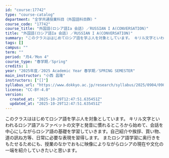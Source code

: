 ```yaml
---
id: "course:17742"
type: "course-catalog"
department: "全学共通授業科目（外国語科目群）"
course_code: "17742"
course_title: "外国語(ロシア語Ia 会話) ／RUSSIAN I A(CONVERSATION)"
title: "外国語(ロシア語Ia 会話) ／RUSSIAN I A(CONVERSATION)"
summary: "このクラスははじめてロシア語を学ぶ人を対象としています。 キリル文字といわれるロシア語アルファベットの文字と発音に慣れるところから始めて、会話を中心にしながらロシア語の基礎を学習していきます。自己紹介や挨拶、買い物、道の訊ね方等、日常に必要…"
tags: []
campus: ""
term: ""
period: "月4／Mon 4"
course_type: "春学期／Spring"
credits: 1
year: "2025年度／2025 Academic Year 春学期／SPRING SEMESTER"
main_instructor: "小西 昌隆"
instructors: ["[]"]
syllabus_url: "https://www.dokkyo.ac.jp/research/syllabus/2025/0904/0904_17742_ja_JP.html"
license: "CC-BY-4.0"
version:
  created_at: "2025-10-29T12:47:51.635451Z"
  updated_at: "2025-10-29T12:47:51.635451Z"
---
```

このクラスははじめてロシア語を学ぶ人を対象としています。 キリル文字といわれるロシア語アルファベットの文字と発音に慣れるところから始めて、会話を中心にしながらロシア語の基礎を学習していきます。自己紹介や挨拶、買い物、道の訊ね方等、日常に必要な表現を習得します。 またロシア語学習に奥行きをもたせるためにも、授業のなかでおもに映像によりながらロシアの現在や文化の一端を紹介していきたいと思います。
